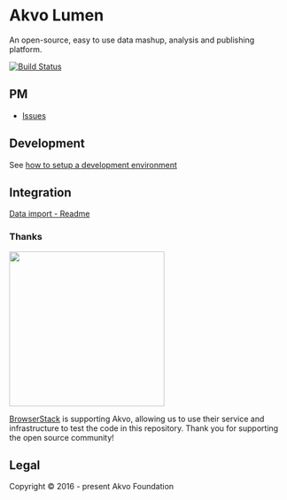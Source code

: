 # Akvo Lumen
An open-source, easy to use data mashup, analysis and publishing platform.

[![Build Status](https://akvo.semaphoreci.com/badges/akvo-lumen.svg)](https://akvo.semaphoreci.com/projects/akvo-lumen)

## PM

- [Issues](https://github.com/akvo/akvo-lumen/issues)

## Development

See [how to setup a development environment](README.dev.md)

## Integration

[Data import - Readme](doc/integration/InputFormat.md)

### Thanks
<img src="http://www.browserstack.com/images/layout/browserstack-logo-600x315.png" width="280"/>

[BrowserStack](http://www.browserstack.com) is supporting Akvo, allowing us to use their service and infrastructure to test the code in this repository. Thank you for supporting the open source community!

## Legal
Copyright © 2016 - present Akvo Foundation
